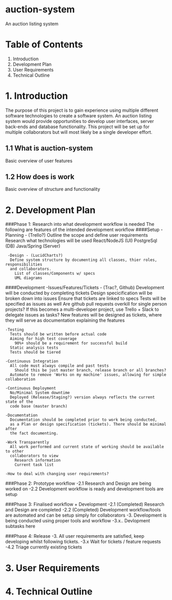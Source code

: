 # auction-system
An auction listing system

# Table of Contents
1. Introduction
2. Development Plan
3. User Requirements
4. Technical Outline

# 1. Introduction
The purpose of this project is to gain experience using multiple different software
technologies to create a software system. An auction listing system would provide
opportunities to develop user interfaces, server back-ends and database functionality.
This project will be set up for multiple collaborators but will most likely be a
single developer effort.

## 1.1 What is auction-system
Basic overview of user features

## 1.2 How does is work
Basic overview of structure and functionality

# 2. Development Plan
###Phase 1: Research into what development workflow is needed
The following are features of the intended development workflow
####Setup
    -Planning - (Trello?)
      Outline the scope and define user requirements
      Research what technologies will be used
        React/NodeJS (UI)
        PostgreSql (DB)
        Java/Spring (Server)

     -Design - (LucidCharts?)
      Define system structure by documenting all classes, thier roles, responsibilities
      and collaborators.
        List of classes/Components w/ specs
        UML diagrams

####Development
    -Issues/Features/Tickets - (Trac?, Github)
      Development will be conducted by completing tickets
      Design specicification will be broken down into issues
        Ensure that tickets are linked to specs
      Tests will be specified as issues as well
      Are github pull requests overkill for single person projects?
      If this becomes a multi-developer project, use Trello + Slack to delegate
      issues as tasks?
      New features will be designed as tickets, where they will serve as documentation
      explaining the features

    -Testing
      Tests should be written before actual code
      Aiming for high test coverage
        90%+ should be a requirement for successful build
      Static analysis tests
      Tests should be tiered

    -Continuous Integration
      All code must always compile and past tests
        Should this be just master branch, release branch or all branches?
      Automate to remove 'Works on my machine' issues, allowing for simple collaboration

    -Continuous Deployment
      No/Minimal System downtime
      Deployed (Release/Staging?) version always reflects the current state of the
      code base (master branch)

    -Documentation
      Documentation should be completed prior to work being conducted,
      as a Plan or design specification (tickets). There should be minimal after
      the fact documenting.

    -Work Transparently
      All work performed and current state of working should be available to other
      collaborators to view
        Research information
        Current task list

    -How to deal with changing user requirements?

###Phase 2: Prototype workflow
  -2.1 Research and Design are being worked on
  -2.2 Development workflow is ready and development tools are setup

###Phase 3: Finalised workflow + Development
  -2.1 (Completed) Research and Design are completed
  -2.2 (Completed) Development workflow/tools are automated and can be setup simply for collaborators
  -3. Development is being conducted using proper tools and workflow
  -3.x.. Devlopment subtasks here

###Phase 4: Release
  -3.  All user requirements are satisfied, keep developing whilst following tickets.
  -3.x Wait for tickets / feature requests
  -4.2 Triage currently existing tickets

# 3. User Requirements


# 4. Technical Outline
